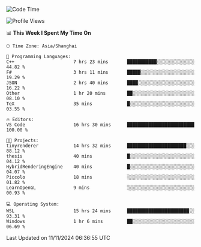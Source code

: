 <!--START_SECTION:waka-->
![Code Time](http://img.shields.io/badge/Code%20Time-2%2C128%20hrs%2049%20mins-blue)

![Profile Views](http://img.shields.io/badge/Profile%20Views-2-blue)

📊 **This Week I Spent My Time On** 

```text
🕑︎ Time Zone: Asia/Shanghai

💬 Programming Languages: 
C++                      7 hrs 23 mins       ███████████░░░░░░░░░░░░░░   44.82 % 
F#                       3 hrs 11 mins       █████░░░░░░░░░░░░░░░░░░░░   19.29 % 
JSON                     2 hrs 40 mins       ████░░░░░░░░░░░░░░░░░░░░░   16.22 % 
Other                    1 hr 20 mins        ██░░░░░░░░░░░░░░░░░░░░░░░   08.10 % 
TeX                      35 mins             █░░░░░░░░░░░░░░░░░░░░░░░░   03.55 % 

🔥 Editors: 
VS Code                  16 hrs 30 mins      █████████████████████████   100.00 % 

🐱‍💻 Projects: 
tinyrenderer             14 hrs 32 mins      ██████████████████████░░░   88.12 % 
thesis                   40 mins             █░░░░░░░░░░░░░░░░░░░░░░░░   04.12 % 
HybridRenderingEngine    40 mins             █░░░░░░░░░░░░░░░░░░░░░░░░   04.07 % 
Piccolo                  18 mins             ░░░░░░░░░░░░░░░░░░░░░░░░░   01.82 % 
LearnOpenGL              9 mins              ░░░░░░░░░░░░░░░░░░░░░░░░░   00.93 % 

💻 Operating System: 
WSL                      15 hrs 24 mins      ███████████████████████░░   93.31 % 
Windows                  1 hr 6 mins         ██░░░░░░░░░░░░░░░░░░░░░░░   06.69 % 
```


 Last Updated on 11/11/2024 06:36:55 UTC
<!--END_SECTION:waka-->